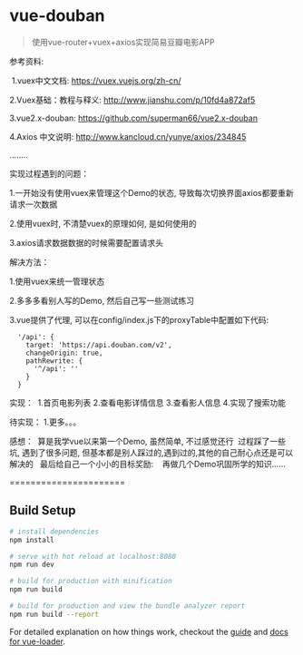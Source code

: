 # vue-douban

> 使用vue-router+vuex+axios实现简易豆瓣电影APP

参考资料:


  1.vuex中文文档: https://vuex.vuejs.org/zh-cn/
  
  
  2.Vuex基础：教程与释义: http://www.jianshu.com/p/10fd4a872af5
  
  
  3.vue2.x-douban: https://github.com/superman66/vue2.x-douban
  
  
  4.Axios 中文说明: http://www.kancloud.cn/yunye/axios/234845
  
  
  ........



实现过程遇到的问题：

  1.一开始没有使用vuex来管理这个Demo的状态, 导致每次切换界面axios都要重新请求一次数据
  
  
  2.使用vuex时, 不清楚vuex的原理如何, 是如何使用的
  
  
  3.axios请求数据数据的时候需要配置请求头



解决方法：

  1.使用vuex来统一管理状态
  
  
  2.多多多看别人写的Demo, 然后自己写一些测试练习
  
  
  3.vue提供了代理, 可以在config/index.js下的proxyTable中配置如下代码:
  
  
      '/api': {
        target: 'https://api.douban.com/v2',
        changeOrigin: true,
        pathRewrite: {
          '^/api': ''
        }
      }


实现：
  1.首页电影列表
  2.查看电影详情信息
  3.查看影人信息
  4.实现了搜索功能


待实现：
  1.更多。。。
  


感想：
  算是我学vue以来第一个Demo, 虽然简单, 不过感觉还行
  过程踩了一些坑, 遇到了很多问题, 但基本都是别人踩过的,遇到过的,其他的自己耐心点还是可以解决的
  
  最后给自己一个小小的目标奖励: 
    再做几个Demo巩固所学的知识......


======================
## Build Setup

``` bash
# install dependencies
npm install

# serve with hot reload at localhost:8080
npm run dev

# build for production with minification
npm run build

# build for production and view the bundle analyzer report
npm run build --report
```

For detailed explanation on how things work, checkout the [guide](http://vuejs-templates.github.io/webpack/) and [docs for vue-loader](http://vuejs.github.io/vue-loader).
